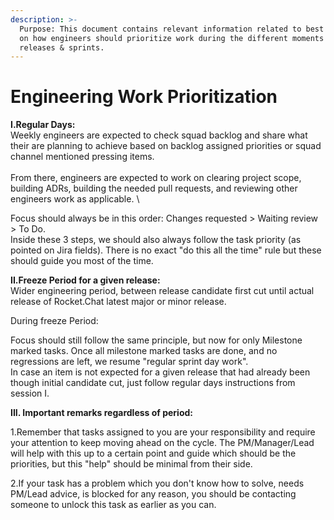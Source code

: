 ```yaml
---
description: >-
  Purpose: This document contains relevant information related to best practices
  on how engineers should prioritize work during the different moments of
  releases & sprints.
---
```


# Engineering Work Prioritization

**I.Regular Days:**\
Weekly engineers are expected to check squad backlog and share what their are planning to achieve based on backlog assigned priorities or squad channel mentioned pressing items. \
\
From there, engineers are expected to work on clearing project scope, building ADRs, building the needed pull requests, and reviewing other engineers work as applicable. \


Focus should always be in this order: Changes requested > Waiting review > To Do.\
Inside these 3 steps, we should also always follow the task priority (as pointed on Jira fields). There is no exact "do this all the time" rule but these should guide you most of the time.



&#x20;**II.Freeze Period for a given release:** \
Wider engineering period, between release candidate first cut until actual release of Rocket.Chat latest major or minor release.

During freeze Period:

Focus should still follow the same principle, but now for only Milestone marked tasks. Once all milestone marked tasks are done, and no regressions are left, we resume "regular sprint day work".\
In case an item is not expected for a given release that had already been though initial candidate cut, just follow regular days instructions from session I.&#x20;



**III. Important remarks regardless of period:**&#x20;

1.Remember that tasks assigned to you are your responsibility and require your attention to keep moving ahead on the cycle. The PM/Manager/Lead will help with this up to a certain point and guide which should be the priorities, but this "help" should be minimal from their side.

2.If your task has a problem which you don't know how to solve, needs PM/Lead advice, is blocked for any reason, you should be contacting someone to unlock this task as earlier as you can.
